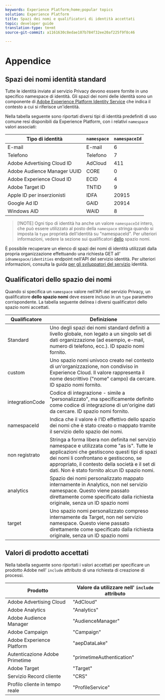 ```yaml
---
keywords: Experience Platform;home;popular topics
solution: Experience Platform
title: Spazi dei nomi e qualificatori di identità accettati
topic: developer guide
translation-type: tm+mt
source-git-commit: a1161630c8edae107b784f32ee20af225f9f8c46

---
```



# Appendice

## Spazi dei nomi identità standard

Tutte le identità inviate al servizio Privacy devono essere fornite in uno specifico namespace di identità. Gli spazi dei nomi delle identità sono un componente di [Adobe Experience Platform Identity Service](../../identity-service/home.md) che indica il contesto a cui si riferisce un&#39;identità.

Nella tabella seguente sono riportati diversi tipi di identità predefiniti di uso comune resi disponibili da Experience Platform, con i relativi `namespace` valori associati:

| Tipo di identità | `namespace` | `namespaceId` |
| --- | --- | --- |
| E-mail | E-mail | 6 |
| Telefono | Telefono | 7 |
| Adobe Advertising Cloud ID | AdCloud | 411 |
| Adobe Audience Manager UUID | CORE | 0 |
| Adobe Experience Cloud ID | ECID | 4 |
| Adobe Target ID | TNTID | 9 |
| Apple ID per inserzionisti | IDFA | 20915 |
| Google Ad ID | GAID | 20914 |
| Windows AID | WAID | 8 |

>[!NOTE] Ogni tipo di identità ha anche un valore `namespaceId` intero, che può essere utilizzato al posto della `namespace` stringa quando si imposta la `type` proprietà dell&#39;identità su &quot;namespaceId&quot;. Per ulteriori informazioni, vedere la sezione sui qualificatori [dello](#namespace-qualifiers) spazio nomi.

È possibile recuperare un elenco di spazi dei nomi di identità utilizzati dalla propria organizzazione effettuando una richiesta GET all&#39; `idnamespace/identities` endpoint nell&#39;API del servizio identità. Per ulteriori informazioni, consulta la guida [per gli sviluppatori del servizio](../../identity-service/api/getting-started.md) identità.

## Qualificatori dello spazio dei nomi

Quando si specifica un `namespace` valore nell&#39;API del servizio Privacy, un qualificatore **dello spazio nomi** deve essere incluso in un `type` parametro corrispondente. La tabella seguente delinea i diversi qualificatori dello spazio nomi accettati.

| Qualificatore | Definizione |
| --------- | ---------- |
| Standard | Uno degli spazi dei nomi standard definiti a livello globale, non legato a un singolo set di dati organizzazione (ad esempio, e-mail, numero di telefono, ecc.). ID spazio nomi fornito. |
| custom | Uno spazio nomi univoco creato nel contesto di un&#39;organizzazione, non condiviso in Experience Cloud. Il valore rappresenta il nome descrittivo (&quot;nome&quot; campo) da cercare. ID spazio nomi fornito. |
| integrationCode | Codice di integrazione - simile a &quot;personalizzato&quot;, ma specificamente definito come codice di integrazione di un&#39;origine dati da cercare. ID spazio nomi fornito. |
| namespaceId | Indica che il valore è l&#39;ID effettivo dello spazio dei nomi che è stato creato o mappato tramite il servizio dello spazio dei nomi. |
| non registrato | Stringa a forma libera non definita nel servizio namespace e utilizzata come &quot;as is&quot;. Tutte le applicazioni che gestiscono questi tipi di spazi dei nomi li confrontano e gestiscono, se appropriato, il contesto della società e il set di dati. Non è stato fornito alcun ID spazio nomi. |
| analytics | Spazio dei nomi personalizzato mappato internamente in Analytics, non nel servizio namespace. Questo viene passato direttamente come specificato dalla richiesta originale, senza un ID spazio nomi |
| target | Uno spazio nomi personalizzato compreso internamente da Target, non nel servizio namespace. Questo viene passato direttamente come specificato dalla richiesta originale, senza un ID spazio nomi |

## Valori di prodotto accettati

Nella tabella seguente sono riportati i valori accettati per specificare un prodotto Adobe nell’ `include` attributo di una richiesta di creazione di processi.

| Prodotto | Valore da utilizzare nell&#39; `include` attributo |
--- | ---
| Adobe Advertising Cloud | &quot;AdCloud&quot; |
| Adobe Analytics | &quot;Analytics&quot; |
| Adobe Audience Manager | &quot;AudienceManager&quot; |
| Adobe Campaign | &quot;Campaign&quot; |
| Adobe Experience Platform | &quot;aepDataLake&quot; |
| Autenticazione Adobe Primetime | &quot;primetimeAuthentication&quot; |
| Adobe Target | &quot;Target&quot; |
| Servizio Record cliente | &quot;CRS&quot; |
| Profilo cliente in tempo reale | &quot;ProfileService&quot; |
